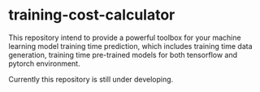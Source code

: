 # training-cost-calculator

This repository intend to provide a powerful toolbox for your machine learning model training time prediction, which includes training time data generation, training time pre-trained models for both tensorflow and pytorch environment. 

Currently this repository is still under developing.
 

